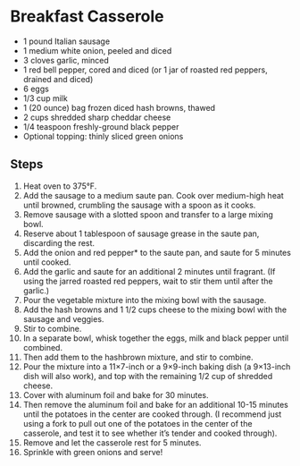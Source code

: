 # Breakfast Casserole

* 1 pound Italian sausage
* 1 medium white onion, peeled and diced
* 3 cloves garlic, minced
* 1 red bell pepper, cored and diced (or 1 jar of roasted red peppers, drained and diced)
* 6 eggs
* 1/3 cup milk
* 1 (20 ounce) bag frozen diced hash browns, thawed
* 2 cups shredded sharp cheddar cheese
* 1/4 teaspoon freshly-ground black pepper
* Optional topping: thinly sliced green onions

## Steps

1. Heat oven to 375°F.
1. Add the sausage to a medium saute pan. Cook over medium-high heat until browned, crumbling the sausage with a spoon as it cooks. 
1. Remove sausage with a slotted spoon and transfer to a large mixing bowl. 
1. Reserve about 1 tablespoon of sausage grease in the saute pan, discarding the rest. 
1. Add the onion and red pepper* to the saute pan, and saute for 5 minutes until cooked. 
1. Add the garlic and saute for an additional 2 minutes until fragrant. (If using the jarred roasted red peppers, wait to stir them until after the garlic.) 
1. Pour the vegetable mixture into the mixing bowl with the sausage.
1. Add the hash browns and 1 1/2 cups cheese to the mixing bowl with the sausage and veggies. 
1. Stir to combine.
1. In a separate bowl, whisk together the eggs, milk and black pepper until combined. 
1. Then add them to the hashbrown mixture, and stir to combine. 
1. Pour the mixture into a 11×7-inch or a 9×9-inch baking dish (a 9×13-inch dish will also work), and top with the remaining 1/2 cup of shredded cheese. 
1. Cover with aluminum foil and bake for 30 minutes. 
1. Then remove the aluminum foil and bake for an additional 10-15 minutes until the potatoes in the center are cooked through.  (I recommend just using a fork to pull out one of the potatoes in the center of the casserole, and test it to see whether it’s tender and cooked through). 
1. Remove and let the casserole rest for 5 minutes. 
1. Sprinkle with green onions and serve!
